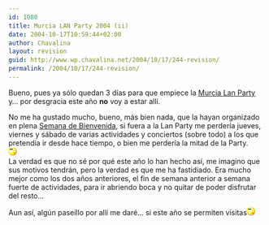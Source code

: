 ```yaml
---
id: 1080
title: Murcia LAN Party 2004 (ii)
date: 2004-10-17T10:59:44+02:00
author: Chavalina
layout: revision
guid: http://www.wp.chavalina.net/2004/10/17/244-revision/
permalink: /2004/10/17/244-revision/
---
```

Bueno, pues ya sólo quedan 3 días para que empiece la <a href="http://www.murcialanparty.com/" target="_blank">Murcia Lan Party</a> y… por desgracia este a&ntilde;o **no** voy a estar allí.

No me ha gustado mucho, bueno, más bien nada, que la hayan organizado en plena <a href="http://www.um.es/bienvenida/" target="_blank">Semana de Bienvenida</a>, si fuera a la Lan Party me perdería jueves, viernes y sábado de varias actividades y conciertos (sobre todo) a los que pretendía ir desde hace tiempo, o bien me perdería la mitad de la Party.  
![emo](/imagenes/emoticonos/pensativo.gif)  
La verdad es que no sé por qué este a&ntilde;o lo han hecho así, me imagino que sus motivos tendrán, pero la verdad es que me ha fastidiado. Era mucho mejor como los dos a&ntilde;os anteriores, el fin de semana anterior a semana fuerte de actividades, para ir abriendo boca y no quitar de poder disfrutar del resto…

Aun así, algún paseíllo por allí me daré… si este a&ntilde;o se permiten visitas![emo](/imagenes/emoticonos/pensativo.gif)